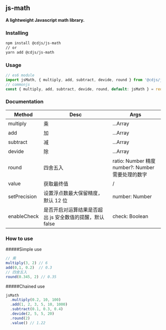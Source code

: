 ## js-math

**A lightweight Javascript math library.**

### Installing

```bash
npm install @cdjs/js-math
// or
yarn add @cdjs/js-math
```

### Usage

```javascript
// es6 module
import jsMath, { multiply, add, subtract, devide, round } from '@cdjs/js-math'
// commonjs
const { multiply, add, subtract, devide, round, default: jsMath } = require('@cdjs/js-math')
```

### Documentation

| Method       | Desc                                                     | Args                                                   |
| ------------ | -------------------------------------------------------- | ------------------------------------------------------ |
| multiply     | 乘                                                       | ...Array                                               |
| add          | 加                                                       | ...Array                                               |
| subtract     | 减                                                       | ...Array                                               |
| devide       | 除                                                       | ...Array                                               |
| round        | 四舍五入                                                 | ratio: Number 精度<br />number?: Number 需要处理的数字 |
| value        | 获取最终值                                               | /                                                      |
| setPrecision | 设置浮点数最大保留精度，默认 12 位                       | number: Number                                         |
| enableCheck  | 是否开启对运算结果是否超出 js 安全数值的提醒，默认 false | check: Boolean                                         |

### How to use

#####Simple use

```javascript
// 乘
multiply(3, 2) // 6
add(0,1, 0.2)  // 0.3
// 四舍五入
round(0.345, 2) // 0.35
```

#####Chained use

```javascript
jsMath
  .multiply(0.2, 10, 100)
  .add(1, 2, 3, 5, 10, 1000)
  .subtract(0.1, 0.3, 0.4)
  .devide(2, 5, 5, 20)
  .round(2)
  .value() // 1.22
```

